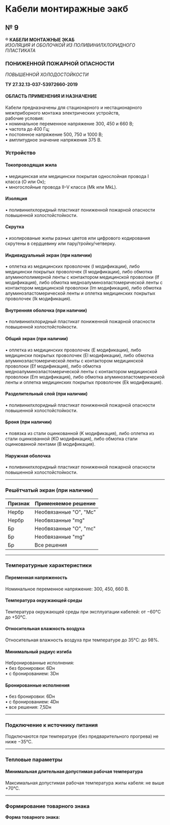 # Кабели монтиражные эакб

## № 9  
® **КАБЕЛИ МОНТАЖНЫЕ ЭКАБ**  
*ИЗОЛЯЦИЯ И ОБОЛОЧКОЙ*
*ИЗ ПОЛИВИНИЛХЛОРИДНОГО ПЛАСТИКАТА*

### ПОНИЖЕННОЙ ПОЖАРНОЙ ОПАСНОСТИ  
*ПОВЫШЕННОЙ ХОЛОДОСТОЙКОСТИ*

**ТУ 27.32.13-037-53972660-2019**

#### ОБЛАСТЬ ПРИМЕНЕНИЯ И НАЗНАЧЕНИЕ  

Кабели предназначены для стационарного и нестационарного 
межприборного монтажа электрических устройств,   
рабочие условия:  
• номинальное переменное напряжение 300, 450 и 660 В;  
• частота до 400 Гц;  
• постоянное напряжение 500, 750 и 1000 В;  
• амплитудное значение напряжения 375 В.

### Устройство 

#### Токопроводящая жила  
• медицинская или медицински покрытая однослойная провода I класса (O или Oк);  
• многослойные провода II–V класса (Mk или MkL).

#### Изоляция  
• поливинилхлоридный пластикат пониженной пожарной опасности повышенной холостойстойкости.

#### Скрутка  
• изолированые жилы разных цветов или цифрового кодирования скрутены в сердцевину или пару/тройку/четверку.

#### Индивидуальный экран (при наличии)  
• оплетка из медицинских проволочек (I модификации), либо медицински покрытых проволочек (Il модификации), либо обмотка алуминополимерной ленты с контактором медицинской проволоки (If модификация), либо обмотка медноалуминоэластомерической ленты с контактором медицинской проволоки (Im модификация), либо обмотка алуминоэластомерической ленты и оплетка медицинских покрытых проволочек (Ik модификация).  

#### Внутренняя оболочка (при наличии)  
• поливинилхлоридный пластикат пониженной пожарной опасности повышенной холостойстойкости.

#### Общий экран (при наличии)  
• оплетка из медицинских проволочек (E модификации), либо медицински покрытых проволочек (El модификации), либо обмотка алуминоэластомерической ленты с контактором медицинской проволоки (Ef модификация), либо обмотка медноалуминоэластомерической ленты с контактором медицинской проволоки (Em модификация), либо обмотка алуминоэластомерической ленты и оплетка медицинских покрытых проволочек (Ek модификация).

#### Разделительный слой (при наличии)  
• поливинилхлоридный пластикат пониженной пожарной опасности повышенной холостойстойкости.

#### Броня (при наличии)  
• повязка из стали оцинкованной (K модификация), либо оплетка из стали оцинкованной (KO модификация), либо обмотка стали оцинкованной лентами (B модификация).

#### Наружная оболочка  
• поливинилхлоридный пластикат пониженной пожарной опасности повышенной холостойстойкости.

---

### Решётчатый экран (при наличии)

| Признак | Применяемое решение |
|---------|---------------------|
| Нербр | Необвязанные "O", "Mc" | 6Dн |
| Нербр | Необвязанные "mg"| 3Dн |
| Бр   | Необвязанные "O", "mc"| 6Dн |
| Бр   | Необвязанные "mg"| 4Dн |
| Бр   | Все решения | 7,5Dн |

---

### Температурные характеристики

#### Переменная напряженость  
Номинальное переменное напряжение: 300, 450, 660 В.

#### Температура окружающей среды  
Температура окружающей среды при эксплуатации кабелей: от −60°C до +50°C.

#### Относительная влажность воздуха  
Относительная влажность воздуха при температуре до 35°C: до 98%.

#### Минимальный радиус изгиба  
Небронированные исполнения:  
• без бронировки: 6Dн  
• с бронированием: 3Dн

#### Бронированные исполнения  
• без бронировки: 6Dн  
• с бронированием: 4Dн  
• все решения: 7,5Dн

---

### Подключение к источнику питания

Подключаются при температуре (без предварительного прогрева) не ниже −35°C.

---

### Тепловые параметры

#### Минимальная длительная допустимая рабочая температура  
Максимальная допустимая рабочая температура жилы кабеля: не выше +70°C.

---

### Формирование товарного знака

**Форма товарного знака:**  